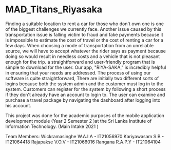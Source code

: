 # MAD_Titans_Riyasaka

Finding a suitable location to rent a car for those who don't own one is one of the biggest challenges we currently face. Another issue caused by this transportation issue is falling victim to fraud and fake payments because it is impossible to estimate the cost of travel or the cost of renting a car for a few days. When choosing a mode of transportation from an unreliable source, we will have to accept whatever the rider says as payment because doing so would result in needless costs and a vehicle that is not pleasant enough for the trip.
a straightforward and user-friendly program that is simple to download for the user. Our app, "RIYA-SAKA," is incredibly helpful in ensuring that your needs are addressed. The process of using our software is quite straightforward, There are initially two different sorts of logins because both the system admin and the customer must log in to the system. Customers can register for the system by following a short process if they don't already have an account to login to. The user can examine and purchase a travel package by navigating the dashboard after logging into his account.


This project was done for the academic purposes of the mobile application 
development module (Year 2 Semester 2 )at the Sri Lanka Institute of Information 
Technology. (Main Intake 2021 )

Team Members:
Wickramasinghe W.A.I.A - IT21056970
Kariyawasam S.B - IT21064418
Rajapakse V.O.V - IT21066016
Rangana R.A.P.Y - IT21064104
